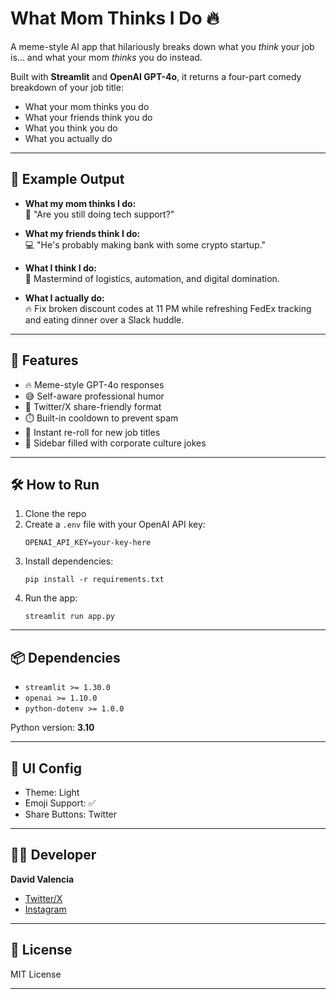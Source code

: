 # What Mom Thinks I Do 🔥

A meme-style AI app that hilariously breaks down what you *think* your job is… and what your mom *thinks* you do instead.

Built with **Streamlit** and **OpenAI GPT-4o**, it returns a four-part comedy breakdown of your job title:
- What your mom thinks you do
- What your friends think you do
- What you think you do
- What you actually do

---

## 🤹 Example Output

- **What my mom thinks I do:**  
  🧓 "Are you still doing tech support?"

- **What my friends think I do:**  
  💻 "He's probably making bank with some crypto startup."

- **What I think I do:**  
  🧠 Mastermind of logistics, automation, and digital domination.

- **What I actually do:**  
  🔥 Fix broken discount codes at 11 PM while refreshing FedEx tracking and eating dinner over a Slack huddle.

---

## 🚀 Features

- 🔥 Meme-style GPT-4o responses  
- 😅 Self-aware professional humor  
- 📱 Twitter/X share-friendly format  
- ⏱️ Built-in cooldown to prevent spam  
- 🤖 Instant re-roll for new job titles  
- 📝 Sidebar filled with corporate culture jokes  

---

## 🛠️ How to Run

1. Clone the repo  
2. Create a `.env` file with your OpenAI API key:
    ```
    OPENAI_API_KEY=your-key-here
    ```
3. Install dependencies:
    ```
    pip install -r requirements.txt
    ```
4. Run the app:
    ```
    streamlit run app.py
    ```

---

## 📦 Dependencies

- `streamlit >= 1.30.0`  
- `openai >= 1.10.0`  
- `python-dotenv >= 1.0.0`  

Python version: **3.10**

---

## 🎨 UI Config

- Theme: Light  
- Emoji Support: ✅  
- Share Buttons: Twitter  

---

## 👨‍💻 Developer

**David Valencia**  
- [Twitter/X](https://x.com/DaveedValencia)  
- [Instagram](https://instagram.com/DaveedValencia)  

---

## 🧾 License

MIT License

---
